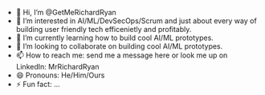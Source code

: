 - 👋 Hi, I’m @GetMeRichardRyan
- 👀 I’m interested in AI/ML/DevSecOps/Scrum and just about every way of building user friendly tech efficenietly and profitably.
- 🌱 I’m currently learning how to build cool AI/ML prototypes.
- 💞️ I’m looking to collaborate on building cool AI/ML prototypes.
- 📫 How to reach me: send me a message here or look me up on LinkedIn: MrRichardRyan
- 😄 Pronouns: He/Him/Ours
- ⚡ Fun fact: ...

<!---
GetMeRichardRyan/GetMeRichardRyan is a ✨ special ✨ repository because its `README.md` (this file) appears on your GitHub profile.
You can click the Preview link to take a look at your changes.
--->
